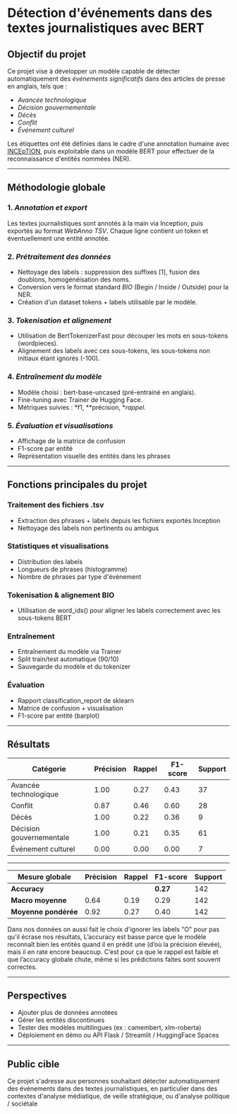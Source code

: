 # Détection d'événements dans des textes journalistiques avec BERT

## Objectif du projet
Ce projet vise à développer un modèle capable de détecter automatiquement des *événements significatifs* dans des articles de presse en anglais, tels que :
-  *Avancée technologique*
-  *Décision gouvernementale*
-  *Décès*
-  *Conflit*
-  *Événement culturel*

Les étiquettes ont été définies dans le cadre d'une annotation humaine avec [INCEpTION](https://inception-project.github.io/), puis exploitable dans un modèle BERT pour effectuer de la reconnaissance d'entités nommées (NER).

---

##  Méthodologie globale

### 1. *Annotation et export*
Les textes journalistiques sont annotés à la main via Inception, puis exportés au format *WebAnno TSV*. Chaque ligne contient un token et éventuellement une entité annotée.

### 2. *Prétraitement des données*
- Nettoyage des labels : suppression des suffixes [1], fusion des doublons, homogénéisation des noms.
- Conversion vers le format standard *BIO* (Begin / Inside / Outside) pour la NER.
- Création d'un dataset tokens + labels utilisable par le modèle.

### 3. *Tokenisation et alignement*
- Utilisation de BertTokenizerFast pour découper les mots en sous-tokens (wordpieces).
- Alignement des labels avec ces sous-tokens, les sous-tokens non initiaux étant ignorés (-100).

### 4. *Entraînement du modèle*
- Modèle choisi : bert-base-uncased (pré-entrainé en anglais).
- Fine-tuning avec Trainer de Hugging Face.
- Métriques suivies : *f1, **précision, **rappel*.

### 5. *Évaluation et visualisations*
- Affichage de la matrice de confusion
- F1-score par entité
- Représentation visuelle des entités dans les phrases

---

## Fonctions principales du projet

### Traitement des fichiers .tsv
- Extraction des phrases + labels depuis les fichiers exportés Inception
- Nettoyage des labels non pertinents ou ambigus

###  Statistiques et visualisations
- Distribution des labels
- Longueurs de phrases (histogramme)
- Nombre de phrases par type d'événement

###  Tokenisation & alignement BIO
- Utilisation de word_ids() pour aligner les labels correctement avec les sous-tokens BERT

###  Entraînement
- Entraînement du modèle via Trainer
- Split train/test automatique (90/10)
- Sauvegarde du modèle et du tokenizer

###  Évaluation
- Rapport classification_report de sklearn
- Matrice de confusion + visualisation
- F1-score par entité (barplot)

---

##  Résultats


| Catégorie                 | Précision | Rappel | F1-score | Support |
|---------------------------|-----------|--------|----------|---------|
| Avancée technologique     | 1.00      | 0.27   | 0.43     | 37      |
| Conflit                   | 0.87      | 0.46   | 0.60     | 28      |
| Décès                     | 1.00      | 0.22   | 0.36     | 9       |
| Décision gouvernementale  | 1.00      | 0.21   | 0.35     | 61      |
| Événement culturel        | 0.00      | 0.00   | 0.00     | 7       |

---

| Mesure globale     | Précision | Rappel | F1-score | Support |
|--------------------|-----------|--------|----------|---------|
| **Accuracy**        |           |        | **0.27** | 142     |
| **Macro moyenne**   | 0.64      | 0.19   | 0.29     | 142     |
| **Moyenne pondérée**| 0.92      | 0.27   | 0.40     | 142     |

Dans nos données on aussi fait le choix d'ignorer les labels "O" pour pas qu'il écrase nos résultats,
L’accuracy est basse parce que le modèle reconnaît bien les entités quand il en prédit une (d’où la précision élevée), mais il en rate encore beaucoup. C’est pour ça que le rappel est faible et que l’accuracy globale chute, même si les prédictions faites sont souvent correctes.


---

##  Perspectives
- Ajouter plus de données annotées
- Gérer les entités discontinues
- Tester des modèles multilingues (ex : camembert, xlm-roberta)
- Déploiement en démo ou API Flask / Streamlit / HuggingFace Spaces

---

##  Public cible
Ce projet s'adresse aux personnes souhaitant détecter automatiquement des événements dans des textes journalistiques, en particulier dans des contextes d'analyse médiatique, de veille stratégique, ou d'analyse politique / sociétale
